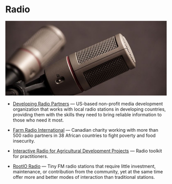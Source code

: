 # Radio

![radio](../../images/radio.jpg)

- [Developing Radio Partners](https://www.developingradio.org) — US-based non-profit media development organization that works with local radio stations in developing countries, providing them with the skills they need to bring reliable information to those who need it most.

- [Farm Radio International](http://www.farmradio.org) — Canadian charity working with more than 500 radio partners in 38 African countries to fight poverty and food insecurity.

- [Interactive Radio for Agricultural Development Projects](http://ictforag.org/toolkits/radio) — Radio toolkit for practitioners.

- [RootIO Radio](https://rootio.org) — Tiny FM radio stations that require little investment, maintenance, or contribution from the community, yet at the same time offer more and better modes of interaction than traditional stations.
